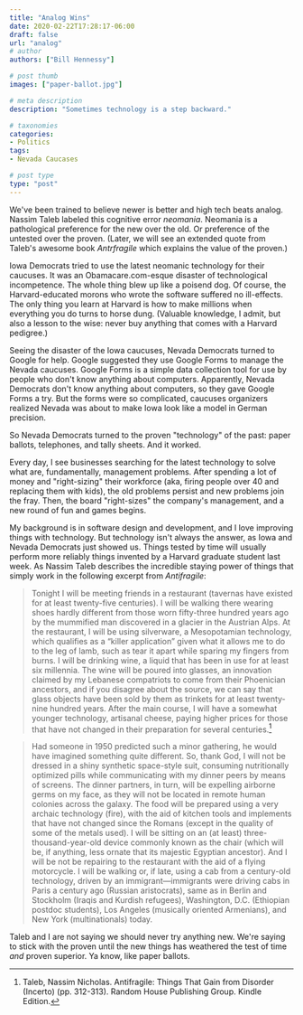 ```yaml
---
title: "Analog Wins"
date: 2020-02-22T17:28:17-06:00
draft: false
url: "analog"
# author
authors: ["Bill Hennessy"]

# post thumb
images: ["paper-ballot.jpg"]

# meta description
description: "Sometimes technology is a step backward."

# taxonomies
categories: 
- Politics
tags:
- Nevada Caucases

# post type
type: "post"
---
```


We've been trained to believe newer is better and high tech beats analog. Nassim Taleb labeled this cognitive error *neomania*. Neomania is a pathological preference for the new over the old. Or preference of the untested over the proven. (Later, we will see an extended quote from Taleb's awesome book *Antrfragile* which explains the value of the proven.)

Iowa Democrats tried to use the latest neomanic technology for their caucuses. It was an Obamacare.com-esque disaster of technological incompetence. The whole thing blew up like a poisend dog. Of course, the Harvard-educated morons who wrote the software suffered no ill-effects. The only thing you learn at Harvard is how to make millions when everything you do turns to horse dung. (Valuable knowledge, I admit, but also a lesson to the wise: never buy anything that comes with a Harvard pedigree.)

Seeing the disaster of the Iowa caucuses, Nevada Democrats turned to Google for help. Google suggested they use Google Forms to manage the Nevada caucuses. Google Forms is a simple data collection tool for use by people who don't know anything about computers. Apparently, Nevada Democrats don't know anything about computers, so they gave Google Forms a try. But the forms were so complicated, caucuses organizers realized Nevada was about to make Iowa look like a model in German precision. 

So Nevada Democrats turned to the proven "technology" of the past: paper ballots, telephones, and tally sheets. And it worked. 

Every day, I see businesses searching for the latest technology to solve what are, fundamentally, management problems. After spending a lot of money and "right-sizing" their workforce (aka, firing people over 40 and replacing them with kids), the old problems persist and new problems join the fray. Then, the board "right-sizes" the company's management, and a new round of fun and games begins. 

My background is in software design and development, and I love improving things with technology. But technology isn't always the answer, as Iowa and Nevada Democrats just showed us. Things tested by time will usually perform more reliably things invented by a Harvard graduate student last week. As Nassim Taleb describes the incredible staying power of things that simply work in the following excerpt from *Antifragile*:

> Tonight I will be meeting friends in a restaurant (tavernas have existed for at least twenty-five centuries). I will be walking there wearing shoes hardly different from those worn fifty-three hundred years ago by the mummified man discovered in a glacier in the Austrian Alps. At the restaurant, I will be using silverware, a Mesopotamian technology, which qualifies as a “killer application” given what it allows me to do to the leg of lamb, such as tear it apart while sparing my fingers from burns. I will be drinking wine, a liquid that has been in use for at least six millennia. The wine will be poured into glasses, an innovation claimed by my Lebanese compatriots to come from their Phoenician ancestors, and if you disagree about the source, we can say that glass objects have been sold by them as trinkets for at least twenty-nine hundred years. After the main course, I will have a somewhat younger technology, artisanal cheese, paying higher prices for those that have not changed in their preparation for several centuries.[^1]

> Had someone in 1950 predicted such a minor gathering, he would have imagined something quite different. So, thank God, I will not be dressed in a shiny synthetic space-style suit, consuming nutritionally optimized pills while communicating with my dinner peers by means of screens. The dinner partners, in turn, will be expelling airborne germs on my face, as they will not be located in remote human colonies across the galaxy. The food will be prepared using a very archaic technology (fire), with the aid of kitchen tools and implements that have not changed since the Romans (except in the quality of some of the metals used). I will be sitting on an (at least) three-thousand-year-old device commonly known as the chair (which will be, if anything, less ornate that its majestic Egyptian ancestor). And I will be not be repairing to the restaurant with the aid of a flying motorcycle. I will be walking or, if late, using a cab from a century-old technology, driven by an immigrant—immigrants were driving cabs in Paris a century ago (Russian aristocrats), same as in Berlin and Stockholm (Iraqis and Kurdish refugees), Washington, D.C. (Ethiopian postdoc students), Los Angeles (musically oriented Armenians), and New York (multinationals) today.

Taleb and I are not saying we should never try anything new. We're saying to stick with the proven until the new things has weathered the test of time *and* proven superior. Ya know, like paper ballots. 

[^1]: Taleb, Nassim Nicholas. Antifragile: Things That Gain from Disorder (Incerto) (pp. 312-313). Random House Publishing Group. Kindle Edition. 